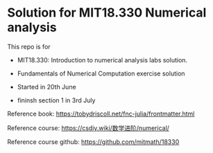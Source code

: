 # Solution for MIT18.330 Numerical analysis
This repo is for
- MIT18.330: Introduction to numerical analysis labs solution.
- Fundamentals of Numerical Computation exercise solution


- Started in 20th June
- fininsh section 1 in 3rd July

Reference book: https://tobydriscoll.net/fnc-julia/frontmatter.html

Reference course: https://csdiy.wiki/数学进阶/numerical/

Reference course github: https://github.com/mitmath/18330

